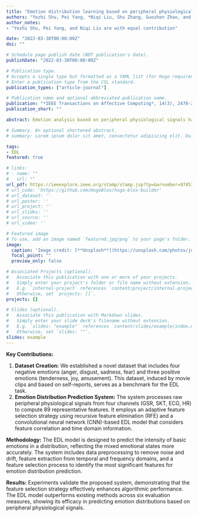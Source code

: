 ```yaml
---
title: "Emotion distribution learning based on peripheral physiological signals"
authors: "Yezhi Shu, Pei Yang, *Niqi Liu, Shu Zhang, Guozhen Zhao, and Yong-Jin Liu"
author_notes:
- "Yezhi Shu, Pei Yang, and Niqi Liu are with equal contribution"

date: "2022-03-30T00:00:00Z"
doi: ""

# Schedule page publish date (NOT publication's date).
publishDate: "2022-03-30T00:00:00Z"

# Publication type.
# Accepts a single type but formatted as a YAML list (for Hugo requirements).
# Enter a publication type from the CSL standard.
publication_types: ["article-journal"]

# Publication name and optional abbreviated publication name.
publication: "*IEEE Transactions on Affective Computing*, 14(3), 2470-2483"
publication_short: ""

abstract: Emotion analysis based on peripheral physiological signals has attracted increasing attention recently in affective computing. Previous works usually predict emotional states using a single emotion label for each discrete time. However, in real-world scenarios, it is not sufficient due to the fact that the real-world emotional state is usually a mixture of basic emotions. In this paper, we formulate the emotion analysis as an emotion distribution learning (EDL) problem and make two contributions. First, we establish a standardized dataset containing four negative emotions (anger, disgust, sadness, fear) and three positive emotions (tenderness, joy, amusement), which could be a useful benchmark for the EDL task. Second, we propose an emotion distribution prediction system that has the following distinct characteristics: (1) after processing raw peripheral physiological signals, we compute totally 89 representative features from four channels, i.e., GSR, SKT, ECG, and HR, (2) an adaptive feature selection strategy based on recursive feature elimination (RFE) is used to select the most significant features in our EDL task, and (3) we design a dedicated EDL model based on convolution neural networks that takes information from both the feature correlation and the time domain into consideration. Experiments were conducted to validate our proposed system, and the results indicated that (1) the proposed feature selection strategy effectively selects significant features and improves algorithmic performance, and (2) the proposed EDL model can obtain good results in terms of six evaluation measures and outperform existing methods.

# Summary. An optional shortened abstract.
# summary: Lorem ipsum dolor sit amet, consectetur adipiscing elit. Duis posuere tellus ac convallis placerat. Proin tincidunt magna sed ex sollicitudin condimentum.

tags:
- EDL
featured: true

# links:
# - name: ""
#   url: ""
url_pdf: https://ieeexplore.ieee.org/stamp/stamp.jsp?tp=&arnumber=9745388
# url_code: 'https://github.com/HugoBlox/hugo-blox-builder'
# url_dataset: ''
# url_poster: ''
# url_project: ''
# url_slides: ''
# url_source: ''
# url_video: ''

# Featured image
# To use, add an image named `featured.jpg/png` to your page's folder. 
image:
  caption: 'Image credit: [**Unsplash**](https://unsplash.com/photos/jdD8gXaTZsc)'
  focal_point: ""
  preview_only: false

# Associated Projects (optional).
#   Associate this publication with one or more of your projects.
#   Simply enter your project's folder or file name without extension.
#   E.g. `internal-project` references `content/project/internal-project/index.md`.
#   Otherwise, set `projects: []`.
projects: []

# Slides (optional).
#   Associate this publication with Markdown slides.
#   Simply enter your slide deck's filename without extension.
#   E.g. `slides: "example"` references `content/slides/example/index.md`.
#   Otherwise, set `slides: ""`.
slides: example
---
```


**Key Contributions:**

1. **Dataset Creation:** We established a novel dataset that includes four negative emotions (anger, disgust, sadness, fear) and three positive emotions (tenderness, joy, amusement). This dataset, induced by movie clips and based on self-reports, serves as a benchmark for the EDL task.
2. **Emotion Distribution Prediction System:** The system processes raw peripheral physiological signals from four channels (GSR, SKT, ECG, HR) to compute 89 representative features. It employs an adaptive feature selection strategy using recursive feature elimination (RFE) and a convolutional neural network (CNN)-based EDL model that considers feature correlation and time domain information.

**Methodology:** The EDL model is designed to predict the intensity of basic emotions in a distribution, reflecting the mixed emotional states more accurately. The system includes data preprocessing to remove noise and drift, feature extraction from temporal and frequency domains, and a feature selection process to identify the most significant features for emotion distribution prediction.

**Results:** Experiments validate the proposed system, demonstrating that the feature selection strategy effectively enhances algorithmic performance. The EDL model outperforms existing methods across six evaluation measures, showing its efficacy in predicting emotion distributions based on peripheral physiological signals.
